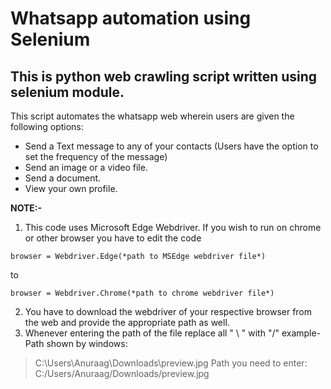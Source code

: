 # Whatsapp automation using Selenium



 

## This is python web crawling script written using selenium module.

This script automates the whatsapp web wherein users are given the following options:

- Send a Text message to any of your contacts (Users have the option to set the frequency of the message)
- Send an image or a video file.
- Send a document.
- View your own profile.

**NOTE:-**
1. This code uses Microsoft Edge Webdriver. If you wish to run on chrome or other browser you have to edit the code 
```
browser = Webdriver.Edge(*path to MSEdge webdriver file*)
```

to

```
browser = Webdriver.Chrome(*path to chrome webdriver file*)
```
2. You have to download the webdriver of your respective browser from the web and provide the appropriate path as well.
3. Whenever entering the path of the file replace all " \ " with "/" 
example-
Path shown by windows:
> C:\Users\Anuraag\Downloads\preview.jpg
Path you need to enter:
> C:/Users/Anuraag/Downloads/preview.jpg
